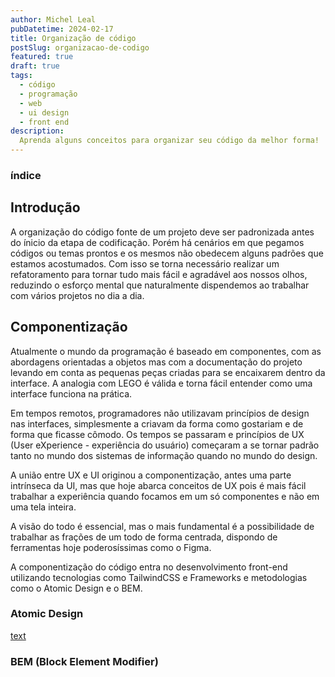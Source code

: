 ```yaml
---
author: Michel Leal
pubDatetime: 2024-02-17
title: Organização de código
postSlug: organizacao-de-codigo
featured: true
draft: true
tags:
  - código
  - programação
  - web
  - ui design
  - front end
description:
  Aprenda alguns conceitos para organizar seu código da melhor forma!
---
```


### índice

## Introdução

A organização do código fonte de um projeto deve ser padronizada antes do ínicio da etapa de codificação. Porém há cenários em que pegamos códigos ou temas prontos e os mesmos não obedecem alguns padrões que estamos acostumados. Com isso se torna necessário realizar um refatoramento para tornar tudo mais fácil e agradável aos nossos olhos, reduzindo o esforço mental que naturalmente dispendemos ao trabalhar com vários projetos no dia a dia.

## Componentização

Atualmente o mundo da programação é baseado em componentes, com as abordagens orientadas a objetos mas com a documentação do projeto levando em conta as pequenas peças criadas para se encaixarem dentro da interface. A analogia com LEGO é válida e torna fácil entender como uma interface funciona na prática.

Em tempos remotos, programadores não utilizavam princípios de design nas interfaces, simplesmente a criavam da forma como gostariam e de forma que ficasse cômodo. Os tempos se passaram e princípios de UX (User eXperience - experiência do usuário) começaram a se tornar padrão tanto no mundo dos sistemas de informação quando no mundo do design.

A união entre UX e UI originou a componentização, antes uma parte intrínseca da UI, mas que hoje abarca conceitos de UX pois é mais fácil trabalhar a experiência quando focamos em um só componentes e não em uma tela inteira.

A visão do todo é essencial, mas o mais fundamental é a possibilidade de trabalhar as frações de um todo de forma centrada, dispondo de ferramentas hoje poderosíssimas como o Figma.

A componentização do código entra no desenvolvimento front-end utilizando tecnologias como TailwindCSS e Frameworks e metodologias como o Atomic Design e o BEM.

### Atomic Design


[text](https://medium.com/pretux/atomic-design-o-que-%C3%A9-como-surgiu-e-sua-import%C3%A2ncia-para-a-cria%C3%A7%C3%A3o-do-design-system-e3ac7b5aca2c)


### BEM (Block Element Modifier)
